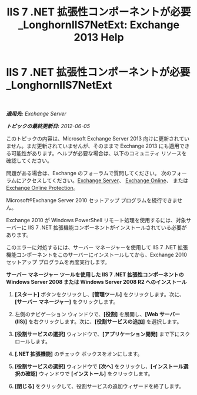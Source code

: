 ﻿---
title: 'IIS 7 .NET 拡張性コンポーネントが必要_LonghornIIS7NetExt: Exchange 2013 Help'
TOCTitle: IIS 7 .NET 拡張性コンポーネントが必要_LonghornIIS7NetExt
ms:assetid: 8b481626-b68a-4fba-b66e-a02c03856bfd
ms:mtpsurl: https://technet.microsoft.com/ja-jp/library/ms.exch.setupreadiness.longhorniis7netext(v=EXCHG.150)
ms:contentKeyID: 48269761
ms.date: 04/24/2018
mtps_version: v=EXCHG.150
ms.translationtype: HT
---

# IIS 7 .NET 拡張性コンポーネントが必要\_LonghornIIS7NetExt

 

_**適用先:** Exchange Server_

_**トピックの最終更新日:** 2012-06-05_

このトピックの内容は、Microsoft Exchange Server 2013 向けに更新されていません。まだ更新されていませんが、そのままで Exchange 2013 にも適用できる可能性があります。ヘルプが必要な場合は、以下のコミュニティ リソースを確認してください。

問題がある場合は、Exchange のフォーラムで質問してください。 次のフォーラムにアクセスしてください。[Exchange Server](https://go.microsoft.com/fwlink/p/?linkid=60612)、 [Exchange Online](https://go.microsoft.com/fwlink/p/?linkid=267542)、 または [Exchange Online Protection](https://go.microsoft.com/fwlink/p/?linkid=285351)。

Microsoft®Exchange Server 2010 セットアップ プログラムを続行できません。

Exchange 2010 が Windows PowerShell リモート処理を使用するには、対象サーバーに IIS 7 .NET 拡張機能コンポーネントがインストールされている必要があります。

このエラーに対処するには、サーバー マネージャーを使用して IIS 7 .NET 拡張機能コンポーネントをこのサーバーにインストールしてから、Exchange 2010 セットアップ プログラムを再度実行します。

**サーバー マネージャー ツールを使用した IIS 7 .NET 拡張性コンポーネントの Windows Server 2008 または Windows Server 2008 R2 へのインストール**

1.  **\[スタート\]** ボタンをクリックし、**\[管理ツール\]** をクリックします。次に、**\[サーバー マネージャー\]** をクリックします。

2.  左側のナビゲーション ウィンドウで、**\[役割\]** を展開し、**\[Web サーバー (IIS)\]** を右クリックします。次に、**\[役割サービスの追加\]** を選択します。

3.  **\[役割サービスの選択\]** ウィンドウで、**\[アプリケーション開発\]** まで下にスクロールします。

4.  **\[.NET 拡張機能\]** のチェック ボックスをオンにします。

5.  **\[役割サービスの選択\]** ウィンドウで **\[次へ\]** をクリックし、**\[インストール選択の確認\]** ウィンドウで **\[インストール\]** をクリックします。

6.  **\[閉じる\]** をクリックして、役割サービスの追加ウィザードを終了します。

